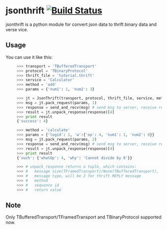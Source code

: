# jsonthrift [![Build Status](https://travis-ci.org/WKPlus/jsonthrift.svg?branch=master)](https://travis-ci.org/WKPlus/jsonthrift)

  jsonthrift is a python module for convert json data to thrift binary data and verse vice.


## Usage
  You can use it like this:

```python
     >>> transport = 'TBufferedTransport'
     >>> protocol = 'TBinaryProtocol'
     >>> thrift_file = 'tutorial.thrift'
     >>> service = 'Calculator'
     >>> method = 'add'
     >>> params = {'num1': 1, 'num2': 3}

     >>> jt = JsonThrift(transport, protocol, thrift_file, service, method)
     >>> msg = jt.pack_request(params, 1)
     >>> response = send_and_recv(msg) # send msg to server, receive response
     >>> result = jt.unpack_response(response)[4]
     >>> print result
     {'success': 4}

     >>> method = 'calculate'
     >>> params = {'logid': 1, 'w':{'op': 4, 'num1': 1, 'num2': 0}}
     >>> msg = jt.pack_request(params, 2)
     >>> response = send_and_recv(msg) # send msg to server, receive response
     >>> result = jt.unpack_response(response)[4]
     >>> print result
     {'ouch': {'whatOp': 4, 'why': 'Cannot divide by 0'}}

     >>> # unpack_response returns a tuple, which contains:
     >>> #   message size(TFramedTransport)/None(TBufferedTransport),
     >>> #   message type, will be 2 for thrift REPLY message
     >>> #   method
     >>> #   sequence id
     >>> #   return value

```

## Note
  Only TBufferedTransport/TFramedTransport and TBinaryProtocol supported now.
